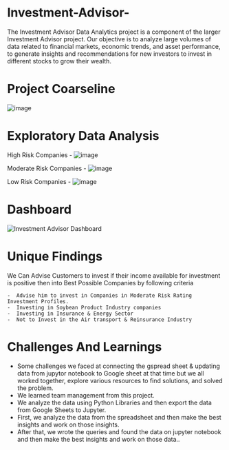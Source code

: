 # Investment-Advisor-
The Investment Advisor Data Analytics project is a component of the larger Investment Advisor project. Our objective is to analyze large volumes of data related to financial markets, economic trends, and asset performance, to generate insights and recommendations for new investors to invest in different stocks to grow their wealth.

# Project Coarseline 
![image](https://github.com/PrashantMurdare/Investment-Advisor-/assets/129051383/fc79d289-b8b3-4706-93c1-8e2060474346)

# Exploratory Data Analysis 
High Risk Companies -
![image](https://github.com/PrashantMurdare/Investment-Advisor-/assets/129051383/10d6d6bd-2c52-4e40-baed-a3b751f2fd32)

Moderate Risk Companies -
![image](https://github.com/PrashantMurdare/Investment-Advisor-/assets/129051383/b354008e-c969-4430-b878-6c095b31520a)

Low Risk Companies -
![image](https://github.com/PrashantMurdare/Investment-Advisor-/assets/129051383/a8f2cd64-01ee-4f45-824b-b3c5ef205645)

# Dashboard 
![Investment Advisor Dashboard](https://github.com/PrashantMurdare/Investment-Advisor-/assets/129051383/c77097d8-fae6-49ad-b8bf-34a324c402fc)

# Unique Findings
We Can Advise Customers to invest  if their income available for investment is positive then into  Best Possible Companies  by following criteria 
   
    -  Advise him to invest in Companies in Moderate Risk Rating Investment Profiles.
    -  Investing in Soybean Product Industry companies
    -  Investing in Insurance & Energy Sector
    -  Not to Invest in the Air transport & Reinsurance Industry


# Challenges And Learnings
- Some challenges we faced at connecting the  gspread sheet  & updating data from jupytor notebook to Google sheet  at that  time but we all worked together, explore various resources to find solutions,  and solved the problem.
- We learned team management from this project.
- We analyze the data using Python Libraries and then export the data from  Google Sheets to Jupyter.
- First, we analyze the data from the spreadsheet and then make the best insights and work on those insights.
- After that, we wrote the queries and found the data on jupyter notebook and then make the best insights and work on those data..


